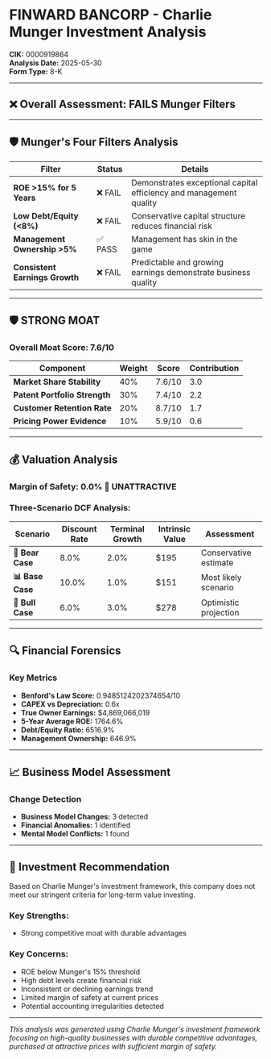 # FINWARD BANCORP - Charlie Munger Investment Analysis

**CIK:** 0000919864  
**Analysis Date:** 2025-05-30  
**Form Type:** 8-K

---

## ❌ **Overall Assessment: FAILS Munger Filters**

---

## 🛡️ **Munger's Four Filters Analysis**

| Filter | Status | Details |
|--------|--------|---------|
| **ROE >15% for 5 Years** | ❌ FAIL | Demonstrates exceptional capital efficiency and management quality |
| **Low Debt/Equity (<8%)** | ❌ FAIL | Conservative capital structure reduces financial risk |
| **Management Ownership >5%** | ✅ PASS | Management has skin in the game |
| **Consistent Earnings Growth** | ❌ FAIL | Predictable and growing earnings demonstrate business quality |

---

## 🛡️ **STRONG MOAT**

### **Overall Moat Score: 7.6/10**

| Component | Weight | Score | Contribution |
|-----------|--------|-------|--------------|
| **Market Share Stability** | 40% | 7.6/10 | 3.0 |
| **Patent Portfolio Strength** | 30% | 7.4/10 | 2.2 |
| **Customer Retention Rate** | 20% | 8.7/10 | 1.7 |
| **Pricing Power Evidence** | 10% | 5.9/10 | 0.6 |

---

## 💰 **Valuation Analysis**

### **Margin of Safety: 0.0% 🔴 **UNATTRACTIVE****

### Three-Scenario DCF Analysis:

| Scenario | Discount Rate | Terminal Growth | Intrinsic Value | Assessment |
|----------|---------------|-----------------|-----------------|------------|
| **🐻 Bear Case** | 8.0% | 2.0% | $195 | Conservative estimate |
| **📊 Base Case** | 10.0% | 1.0% | $151 | Most likely scenario |
| **🚀 Bull Case** | 6.0% | 3.0% | $278 | Optimistic projection |

---

## 🔍 **Financial Forensics**

### Key Metrics
- **Benford's Law Score:** 0.9485124202374654/10
- **CAPEX vs Depreciation:** 0.6x
- **True Owner Earnings:** $4,869,066,019
- **5-Year Average ROE:** 1764.6%
- **Debt/Equity Ratio:** 6516.9%
- **Management Ownership:** 646.9%

---

## 📈 **Business Model Assessment**

### Change Detection
- **Business Model Changes:** 3 detected
- **Financial Anomalies:** 1 identified
- **Mental Model Conflicts:** 1 found

---

## 🎯 **Investment Recommendation**

Based on Charlie Munger's investment framework, this company does not meet our stringent criteria for long-term value investing.

### Key Strengths:
- Strong competitive moat with durable advantages

### Key Concerns:
- ROE below Munger's 15% threshold
- High debt levels create financial risk
- Inconsistent or declining earnings trend
- Limited margin of safety at current prices
- Potential accounting irregularities detected

---

*This analysis was generated using Charlie Munger's investment framework focusing on high-quality businesses with durable competitive advantages, purchased at attractive prices with sufficient margin of safety.*
